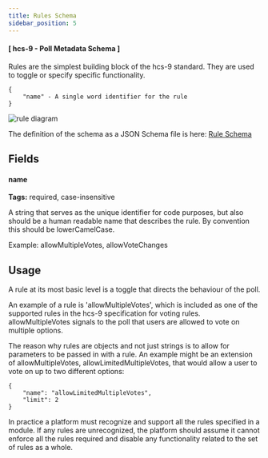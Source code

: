 ```yaml
---
title: Rules Schema
sidebar_position: 5
---
```


#### [ hcs-9 - Poll Metadata Schema ]

Rules are the simplest building block of the hcs-9 standard. They are used to toggle or specify specific functionality.


```
{
    "name" - A single word identifier for the rule
}
```

![rule diagram](../../../../static/polls/rule.png)


The definition of the schema as a JSON Schema file is here: [Rule Schema](/assets/schema/rule.json)

## Fields

#### name

**Tags:** required, case-insensitive

A string that serves as the unique identifier for code purposes, but also should be a human readable name that describes the rule. By convention this should be lowerCamelCase.

Example: allowMultipleVotes, allowVoteChanges

## Usage

A rule at its most basic level is a toggle that directs the behaviour of the poll.

An example of a rule is 'allowMultipleVotes', which is included as one of the supported rules in the hcs-9 specification for voting rules. allowMultipleVotes signals to the poll that users are allowed to vote on multiple options.

The reason why rules are objects and not just strings is to allow for parameters to be passed in with a rule. An example might be an extension of allowMultipleVotes, allowLimitedMultipleVotes, that would allow a user to vote on up to two different options:

```
{
    "name": "allowLimitedMultipleVotes",
    "limit": 2
}
```

In practice a platform must recognize and support all the rules specified in a module. If any rules are unrecognized, the platform should assume it cannot enforce all the rules required and disable any functionality related to the set of rules as a whole.
